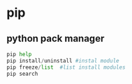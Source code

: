 # pip
## python pack manager
``` python
pip help
pip install/uninstall #instal module
pip freeze/list  #list install modules
pip search
```